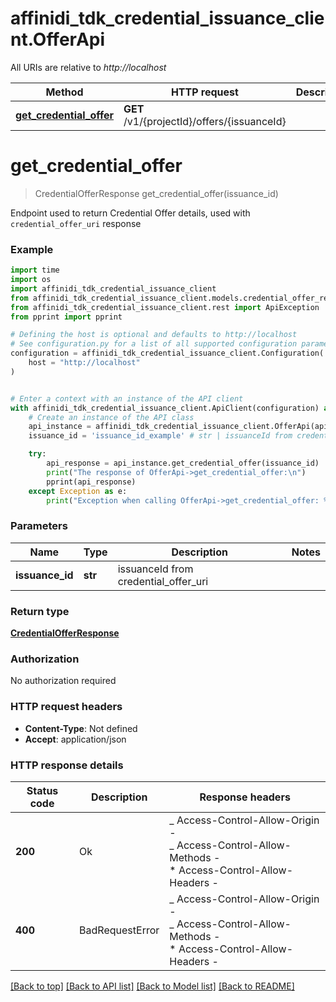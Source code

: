 # affinidi_tdk_credential_issuance_client.OfferApi

All URIs are relative to _http://localhost_

| Method                                                       | HTTP request                                | Description |
| ------------------------------------------------------------ | ------------------------------------------- | ----------- |
| [**get_credential_offer**](OfferApi.md#get_credential_offer) | **GET** /v1/{projectId}/offers/{issuanceId} |

# **get_credential_offer**

> CredentialOfferResponse get_credential_offer(issuance_id)

Endpoint used to return Credential Offer details, used with `credential_offer_uri` response

### Example

```python
import time
import os
import affinidi_tdk_credential_issuance_client
from affinidi_tdk_credential_issuance_client.models.credential_offer_response import CredentialOfferResponse
from affinidi_tdk_credential_issuance_client.rest import ApiException
from pprint import pprint

# Defining the host is optional and defaults to http://localhost
# See configuration.py for a list of all supported configuration parameters.
configuration = affinidi_tdk_credential_issuance_client.Configuration(
    host = "http://localhost"
)


# Enter a context with an instance of the API client
with affinidi_tdk_credential_issuance_client.ApiClient(configuration) as api_client:
    # Create an instance of the API class
    api_instance = affinidi_tdk_credential_issuance_client.OfferApi(api_client)
    issuance_id = 'issuance_id_example' # str | issuanceId from credential_offer_uri

    try:
        api_response = api_instance.get_credential_offer(issuance_id)
        print("The response of OfferApi->get_credential_offer:\n")
        pprint(api_response)
    except Exception as e:
        print("Exception when calling OfferApi->get_credential_offer: %s\n" % e)
```

### Parameters

| Name            | Type    | Description                          | Notes |
| --------------- | ------- | ------------------------------------ | ----- |
| **issuance_id** | **str** | issuanceId from credential_offer_uri |

### Return type

[**CredentialOfferResponse**](CredentialOfferResponse.md)

### Authorization

No authorization required

### HTTP request headers

- **Content-Type**: Not defined
- **Accept**: application/json

### HTTP response details

| Status code | Description     | Response headers                                                                                                  |
| ----------- | --------------- | ----------------------------------------------------------------------------------------------------------------- |
| **200**     | Ok              | _ Access-Control-Allow-Origin - <br> _ Access-Control-Allow-Methods - <br> \* Access-Control-Allow-Headers - <br> |
| **400**     | BadRequestError | _ Access-Control-Allow-Origin - <br> _ Access-Control-Allow-Methods - <br> \* Access-Control-Allow-Headers - <br> |

[[Back to top]](#) [[Back to API list]](../README.md#documentation-for-api-endpoints) [[Back to Model list]](../README.md#documentation-for-models) [[Back to README]](../README.md)
